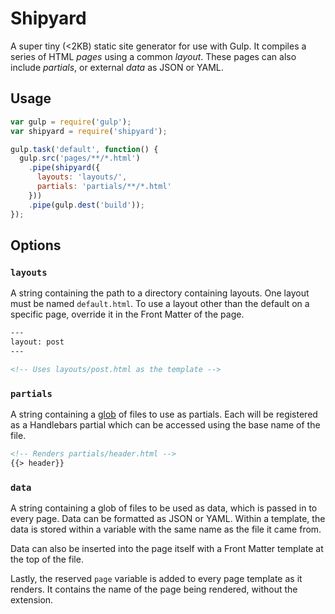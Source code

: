 # Shipyard

A super tiny (<2KB) static site generator for use with Gulp. It compiles a series of HTML *pages* using a common *layout*. These pages can also include *partials*, or external *data* as JSON or YAML.

## Usage

```js
var gulp = require('gulp');
var shipyard = require('shipyard');

gulp.task('default', function() {
  gulp.src('pages/**/*.html')
    .pipe(shipyard({
      layouts: 'layouts/',
      partials: 'partials/**/*.html'
    }))
    .pipe(gulp.dest('build'));
});
```

## Options

### `layouts`

A string containing the path to a directory containing layouts. One layout must be named `default.html`. To use a layout other than the default on a specific page, override it in the Front Matter of the page.

```html
---
layout: post
---

<!-- Uses layouts/post.html as the template -->
```

### `partials`

A string containing a [glob](https://github.com/isaacs/node-glob) of files to use as partials. Each will be registered as a Handlebars partial which can be accessed using the base name of the file.

```html
<!-- Renders partials/header.html -->
{{> header}}
```

### `data`

A string containing a glob of files to be used as data, which is passed in to every page. Data can be formatted as JSON or YAML. Within a template, the data is stored within a variable with the same name as the file it came from.

Data can also be inserted into the page itself with a Front Matter template at the top of the file.

Lastly, the reserved `page` variable is added to every page template as it renders. It contains the name of the page being rendered, without the extension.
